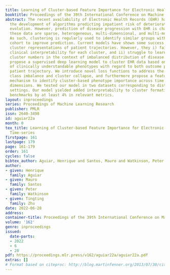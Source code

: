 ```yaml
---
title: Learning of Cluster-based Feature Importance for Electronic Health Record Time-series
booktitle: Proceedings of the 39th International Conference on Machine Learning
abstract: The recent availability of Electronic Health Records (EHR) has allowed for
  the development of algorithms predicting inpatient risk of deterioration and trajectory
  evolution. However, prediction of disease progression with EHR is challenging since
  these data are sparse, heterogeneous, multi-dimensional, and multi-modal time-series.
  As such, clustering is regularly used to identify similar groups within the patient
  cohort to improve prediction. Current models have shown some success in obtaining
  cluster representations of patient trajectories. However, they i) fail to obtain
  clinical interpretability for each cluster, and ii) struggle to learn meaningful
  cluster numbers in the context of imbalanced distribution of disease outcomes. We
  propose a supervised deep learning model to cluster EHR data based on the identification
  of clinically understandable phenotypes with regard to both outcome prediction and
  patient trajectory. We introduce novel loss functions to address the problems of
  class imbalance and cluster collapse, and furthermore propose a feature-time attention
  mechanism to identify cluster-based phenotype importance across time and feature
  dimensions. We tested our model in two datasets corresponding to distinct medical
  settings. Our model yielded added interpretability to cluster formation and outperformed
  benchmarks by at least 4% in relevant metrics.
layout: inproceedings
series: Proceedings of Machine Learning Research
publisher: PMLR
issn: 2640-3498
id: aguiar22a
month: 0
tex_title: Learning of Cluster-based Feature Importance for Electronic Health Record
  Time-series
firstpage: 161
lastpage: 179
page: 161-179
order: 161
cycles: false
bibtex_author: Aguiar, Henrique and Santos, Mauro and Watkinson, Peter and Zhu, Tingting
author:
- given: Henrique
  family: Aguiar
- given: Mauro
  family: Santos
- given: Peter
  family: Watkinson
- given: Tingting
  family: Zhu
date: 2022-06-28
address:
container-title: Proceedings of the 39th International Conference on Machine Learning
volume: '162'
genre: inproceedings
issued:
  date-parts:
  - 2022
  - 6
  - 28
pdf: https://proceedings.mlr.press/v162/aguiar22a/aguiar22a.pdf
extras: []
# Format based on citeproc: http://blog.martinfenner.org/2013/07/30/citeproc-yaml-for-bibliographies/
---
```

